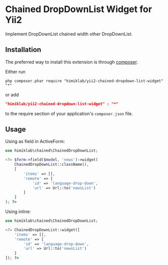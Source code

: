 Chained DropDownList Widget for Yii2
========================

Implement DropDownList chained width other DropDownList.

Installation
------------
The preferred way to install this extension is through [composer](http://getcomposer.org/download/).

Either run

```
php composer.phar require "himiklab/yii2-chained-dropdown-list-widget" "*"
```
or add

```json
"himiklab/yii2-chained-dropdown-list-widget" : "*"
```

to the require section of your application's `composer.json` file.

Usage
-----
Using as field in ActiveForm:

```php
use himiklab\chained\ChainedDropDownList;

<?= $form->field($model, 'news')->widget(
    ChainedDropDownList::className(),
    [
        'items' => [],
        'remote' => [
            'id' => 'language-drop-down',
            'url' => Url::to('newsList')
        ]
    ]
); ?>
```

Using inline:

```php
use himiklab\chained\ChainedDropDownList;

<?= ChainedDropDownList::widget([
    'items' => [],
    'remote' => [
        'id' => 'language-drop-down',
        'url' => Url::to('newsList')
    ]
]); ?>
```
